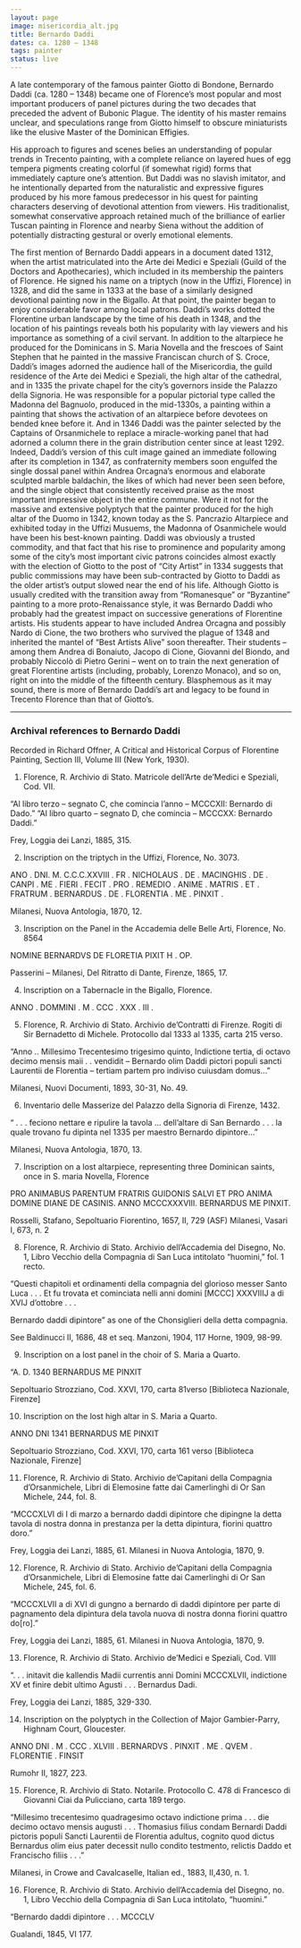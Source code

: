 ```yaml
---
layout: page
image: misericordia_alt.jpg
title: Bernardo Daddi
dates: ca. 1280 – 1348
tags: painter
status: live
---
```


A late contemporary of the famous painter Giotto di Bondone, Bernardo Daddi (ca. 1280 – 1348) became one of Florence’s most popular and most important producers of panel pictures during the two decades that preceded the advent of Bubonic Plague. The identity of his master remains unclear, and speculations range from Giotto himself to obscure miniaturists like the elusive Master of the Dominican Effigies.

<!-- more -->

His approach to figures and scenes belies an understanding of popular trends in Trecento painting, with a complete reliance on layered hues of egg tempera pigments creating colorful (if somewhat rigid) forms that immediately capture one’s attention. But Daddi was no slavish imitator, and he intentionally departed from the naturalistic and expressive figures produced by his more famous predecessor in his quest for painting characters deserving of devotional attention from viewers. His traditionalist, somewhat conservative approach retained much of the brilliance of earlier Tuscan painting in Florence and nearby Siena without the addition of potentially distracting gestural or overly emotional elements.

The first mention of Bernardo Daddi appears in a document dated 1312, when the artist matriculated into the Arte dei Medici e Speziali (Guild of the Doctors and Apothecaries), which included in its membership the painters of Florence. He signed his name on a triptych (now in the Uffizi, Florence) in 1328, and did the same in 1333 at the base of a similarly designed devotional painting now in the Bigallo. At that point, the painter began to enjoy considerable favor among local patrons. Daddi’s works dotted the Florentine urban landscape by the time of his death in 1348, and the location of his paintings reveals both his popularity with lay viewers and his importance as something of a civil servant. In addition to the altarpiece he produced for the Dominicans in S. Maria Novella and the frescoes of Saint Stephen that he painted in the massive Franciscan church of S. Croce, Daddi’s images adorned the audience hall of the Misericordia, the guild residence of the Arte dei Medici e Speziali, the high altar of the cathedral, and in 1335 the private chapel for the city’s governors inside the Palazzo della Signoria. He was responsible for a popular pictorial type called the Madonna del Bagnuolo, produced in the mid-1330s, a painting within a painting that shows the activation of an altarpiece before devotees on bended knee before it. And in 1346 Daddi was the painter selected by the Captains of Orsanmichele to replace a miracle-working panel that had adorned a column there in the grain distribution center since at least 1292. Indeed, Daddi’s version of this cult image gained an immediate following after its completion in 1347, as confraternity members soon engulfed the single dossal panel within Andrea Orcagna’s enormous and elaborate sculpted marble baldachin, the likes of which had never been seen before, and the single object that consistently received praise as the most important impressive object in the entire commune. Were it not for the massive and extensive polyptych that the painter produced for the high altar of the Duomo in 1342, known today as the S. Pancrazio Altarpiece and exhibited today in the Uffizi Musuems, the Madonna of Osanmichele would have been his best-known painting. Daddi was obviously a trusted commodity, and that fact that his rise to prominence and popularity among some of the city’s most important civic patrons coincides almost exactly with the election of Giotto to the post of “City Artist” in 1334 suggests that public commissions may have been sub-contracted by Giotto to Daddi as the older artist’s output slowed near the end of his life.
Although Giotto is usually credited with the transition away from “Romanesque” or “Byzantine” painting to a more proto-Renaissance style, it was Bernardo Daddi who probably had the greatest impact on successive generations of Florentine artists. His students appear to have included Andrea Orcagna and possibly Nardo di Cione, the two brothers who survived the plague of 1348 and inherited the mantel of “Best Artists Alive” soon thereafter. Their students – among them Andrea di Bonaiuto, Jacopo di Cione, Giovanni del Biondo, and probably Niccolò di Pietro Gerini – went on to train the next generation of great Florentine artists (including, probably, Lorenzo Monaco), and so on, right on into the middle of the fifteenth century. Blasphemous as it may sound, there is more of Bernardo Daddi’s art and legacy to be found in Trecento Florence than that of Giotto’s.

---

### Archival references to Bernardo Daddi
Recorded in Richard Offner, A Critical and Historical Corpus of Florentine Painting, Section III, Volume III (New York, 1930).

1. Florence, R. Archivio di Stato.  Matricole dell’Arte de’Medici e Speziali, Cod. VII.  

“Al libro terzo – segnato C, che comincia l’anno – MCCCXII:  Bernardo di Dado.”
“Al libro quarto – segnato D, che comincia – MCCCXX:  Bernardo Daddi.”

Frey, Loggia dei Lanzi, 1885, 315.


2. Inscription on the triptych in the Uffizi, Florence, No. 3073.

ANO . DNI. M. C.C.C.XXVIII . FR . NICHOLAUS . DE . MACINGHIS . DE . CANPI . ME . FIERI . FECIT . PRO . REMEDIO . ANIME . MATRIS . ET . FRATRUM . BERNARDUS . DE . FLORENTIA . ME . PINXIT .

Milanesi, Nuova Antologia, 1870, 12.


3. Inscription on the Panel in the Accademia delle Belle Arti, Florence, No. 8564

NOMINE BERNARDVS DE FLORETIA PIXIT H . OP.

Passerini – Milanesi, Del Ritratto di Dante, Firenze, 1865, 17.


4. Inscription on a Tabernacle in the Bigallo, Florence.

ANNO . DOMMINI . M . CCC . XXX . III .


5. Florence, R. Archivio di Stato.  Archivio de’Contratti di Firenze.  Rogiti di Sir Bernadetto di Michele.  Protocollo dal 1333 al 1335, carta 215 verso.

“Anno .. Millesimo Trecentesimo trigesimo quinto, Indictione tertia, di octavo decimo mensis maii . . vendidit – Bernardo olim Daddi pictori populi sancti Laurentii de Florentia – tertiam partem pro indiviso cuiusdam domus…”

Milanesi, Nuovi Documenti, 1893, 30-31, No. 49.


6. Inventario delle Masserize del Palazzo della Signoria di Firenze, 1432.

“ . . . feciono nettare e ripulire la tavola … dell’altare di San Bernardo . . . la quale trovano fu dipinta nel 1335 per maestro Bernardo dipintore…”

Milanesi, Nuova Antologia, 1870, 13.


7. Inscription on a lost altarpiece, representing three Dominican saints, once in S. maria Novella, Florence

PRO ANIMABUS PARENTUM FRATRIS GUIDONIS SALVI ET PRO ANIMA DOMINE DIANE DE CASINIS.  ANNO MCCCXXXVIII.  BERNARDUS ME PINXIT.

Rosselli, Stafano, Sepoltuario Fiorentino, 1657, II, 729 (ASF)
Milanesi, Vasari I, 673, n. 2


8. Florence, R. Archivio di Stato.   Archivio dell’Accademia del Disegno, No. 1, Libro Vecchio della Compagnia di San Luca intitolato “huomini,” fol. 1 recto.

“Questi chapitoli et ordinamenti della compagnia del glorioso messer Santo Luca . . . Et fu trovata et cominciata nelli anni domini [MCCC] XXXVIIIJ a di XVIJ d’ottobre . . .

Bernardo daddi dipintore” as one of the Chonsiglieri della detta compagnia.

See Baldinucci II, 1686, 48 et seq.
Manzoni, 1904, 117
Horne, 1909, 98-99.


9. Inscription on a lost panel in the choir of S. Maria a Quarto.

“A. D. 1340 BERNARDUS ME PINXIT

Sepoltuario Strozziano, Cod. XXVI, 170, carta 81verso [Biblioteca Nazionale, Firenze]


10.  Inscription on the lost high altar in S. Maria a Quarto.

ANNO DNI 1341 BERNARDUS ME PINXIT

Sepoltuario Strozziano, Cod. XXVI, 170, carta 161 verso [Biblioteca Nazionale, Firenze]


11. Florence, R. Archivio di Stato.  Archivio de’Capitani della Compagnia d’Orsanmichele, Libri di Elemosine fatte dai Camerlinghi di Or San Michele, 244, fol. 8.

“MCCCXLVI di I di marzo a bernardo daddi dipintore che dipingne la detta tavola di nostra donna in prestanza per la detta dipintura, fiorini quattro doro.”

Frey, Loggia dei Lanzi, 1885, 61.
Milanesi in Nuova Antologia, 1870, 9.


12. Florence, R. Archivio di Stato.  Archivio de’Capitani della Compagnia d’Orsanmichele, Libri di Elemosine fatte dai Camerlinghi di Or San Michele, 245, fol. 6.

“MCCCXLVII a di XVI di gungno a bernardo di daddi dipintore per parte di pagnamento dela dipintura dela tavola nuova di nostra donna fiorini quattro do[ro].”

Frey, Loggia dei Lanzi, 1885, 61.
Milanesi in Nuova Antologia, 1870, 9.


13. Florence, R. Archivio di Stato.  Archivio de’Medici e Speziali, Cod. VIII

“. . . initavit die kallendis Madii currentis anni Domini MCCCXLVII, indictione XV et finire debit ultimo Agusti . . . Bernardus Dadi.

Frey, Loggia dei Lanzi, 1885, 329-330.


14. Inscription on the polyptych in the Collection of Major Gambier-Parry, Highnam Court, Gloucester.

ANNO DNI . M . CCC . XLVIII . BERNARDVS . PINXIT . ME . QVEM . FLORENTIE . FINSIT

Rumohr II, 1827, 223.


15. Florence, R. Archivio di Stato.  Notarile. Protocollo C. 478 di Francesco di Giovanni Ciai da Pulicciano, carta 189 tergo.

“Millesimo trecentesimo quadragesimo octavo indictione prima . . . die decimo octavo mensis augusti . . . Thomasius filius condam Bernardi Daddi pictoris populi Sancti Laurentii de Florentia adultus, cognito quod dictus Bernardus olim eius pater decessit nullo condito testmento, relictis Daddo et Francischo filiis . . .”

Milanesi, in Crowe and Cavalcaselle, Italian ed., 1883, II,430, n. 1.


16. Florence, R. Archivio di Stato.  Archivio dell’Accademia del Disegno, no. 1, Libro Vecchio della Compagnia di San Luca intitolato, “huomini.”

“Bernardo daddi dipintore . . . MCCCLV

Gualandi, 1845, VI 177.
